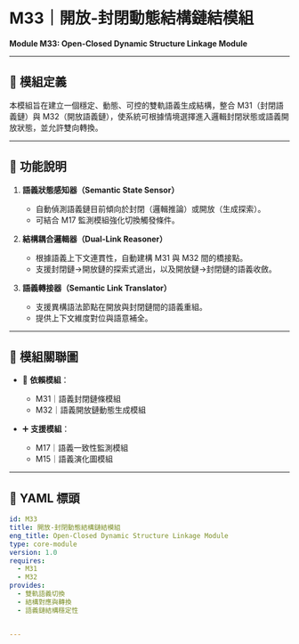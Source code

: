 # M33｜開放-封閉動態結構鏈結模組  
**Module M33: Open-Closed Dynamic Structure Linkage Module**

---

## 📌 模組定義

本模組旨在建立一個穩定、動態、可控的雙軌語義生成結構，整合 M31（封閉語義鏈）與 M32（開放語義鏈），使系統可根據情境選擇進入邏輯封閉狀態或語義開放狀態，並允許雙向轉換。

---

## 🧩 功能說明

1. **語義狀態感知器（Semantic State Sensor）**  
   - 自動偵測語義鏈目前傾向於封閉（邏輯推論）或開放（生成探索）。  
   - 可結合 M17 監測模組強化切換觸發條件。  

2. **結構耦合邏輯器（Dual-Link Reasoner）**  
   - 根據語義上下文連貫性，自動建構 M31 與 M32 間的橋接點。  
   - 支援封閉鏈→開放鏈的探索式遞出，以及開放鏈→封閉鏈的語義收斂。  

3. **語義轉接器（Semantic Link Translator）**  
   - 支援異構語法節點在開放與封閉鏈間的語義重組。  
   - 提供上下文維度對位與語意補全。

---

## 🔗 模組關聯圖

- 🔁 **依賴模組**：
  - M31｜語義封閉鏈條模組  
  - M32｜語義開放鏈動態生成模組  

- ➕ **支援模組**：
  - M17｜語義一致性監測模組  
  - M15｜語義演化圖模組

---

## 📂 YAML 標頭

```yaml
id: M33
title: 開放-封閉動態結構鏈結模組
eng_title: Open-Closed Dynamic Structure Linkage Module
type: core-module
version: 1.0
requires:
  - M31
  - M32
provides:
  - 雙軌語義切換
  - 結構對應與轉換
  - 語義鏈結構穩定性


---


